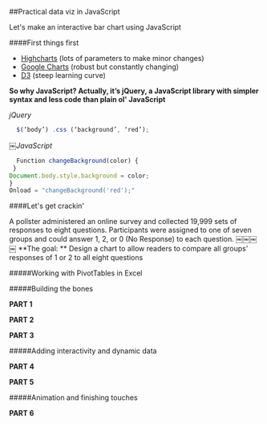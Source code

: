 ##Practical data viz in JavaScript

Let's make an interactive bar chart using JavaScript

####First things first

* [Highcharts](http://www.highcharts.com/) (lots of parameters to make minor changes) 
* [Google Charts](https://developers.google.com/chart/) (robust but constantly changing)
* [D3](https://d3js.org/) (steep learning curve)

**So why JavaScript? Actually, it’s jQuery, a JavaScript library with simpler syntax and less code than plain ol' JavaScript**

_jQuery_
```javascript
￼￼$(‘body’) .css (‘background’, ‘red’); 
```

_￼JavaScript_
```javascript
￼￼Function changeBackground(color) {
￼}
Document.body.style.background = color;
}
Onload = "changeBackground('red');"
```

####Let's get crackin'

A pollster administered an online survey and collected 19,999 sets of responses
to eight questions. Participants were assigned to one of seven groups and could
answer 1, 2, or 0 (No Response) to each question.
￼￼￼￼
**The goal: ** Design a chart to allow readers to compare all groups’ responses of 1 or 2 to all eight questions

#####Working with PivotTables in Excel

#####Building the bones

**PART 1**

**PART 2**

**PART 3**

#####Adding interactivity and dynamic data

**PART 4**

**PART 5**

#####Animation and finishing touches

**PART 6**

